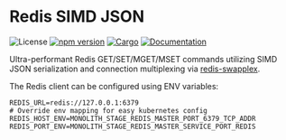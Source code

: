# Redis SIMD JSON

![License](https://img.shields.io/badge/license-MIT-green.svg)
[![npm version](https://img.shields.io/npm/v/redis-simd-json)](https://www.npmjs.com/package/redis-simd-json)
[![Cargo](https://img.shields.io/crates/v/redis-simd-json.svg)](https://crates.io/crates/redis-simd-json)
[![Documentation](https://docs.rs/redis-simd-json/badge.svg)](https://docs.rs/redis-simd-json)


Ultra-performant Redis GET/SET/MGET/MSET commands utilizing SIMD JSON serialization and connection multiplexing via [redis-swapplex](https://crates.io/crates/redis-swapplex).

The Redis client can be configured using ENV variables:

```
REDIS_URL=redis://127.0.0.1:6379
# Override env mapping for easy kubernetes config
REDIS_HOST_ENV=MONOLITH_STAGE_REDIS_MASTER_PORT_6379_TCP_ADDR
REDIS_PORT_ENV=MONOLITH_STAGE_REDIS_MASTER_SERVICE_PORT_REDIS
```
